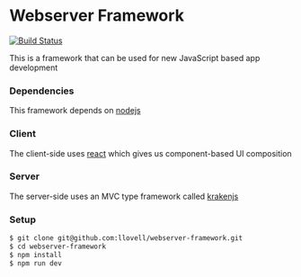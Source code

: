 # Webserver Framework

[![Build Status](https://travis-ci.org/llovell/webserver-framework.svg?branch=master)](https://travis-ci.org/llovell/webserver-framework)

This is a framework that can be used for new JavaScript based app development

### Dependencies

This framework depends on [nodejs](https://nodejs.org)

### Client

The client-side uses [react](https://facebook.github.io/react) which gives us component-based UI composition

### Server

The server-side uses an MVC type framework called [krakenjs](http://krakenjs.com/)

### Setup

```sh
$ git clone git@github.com:llovell/webserver-framework.git
$ cd webserver-framework
$ npm install
$ npm run dev
```
